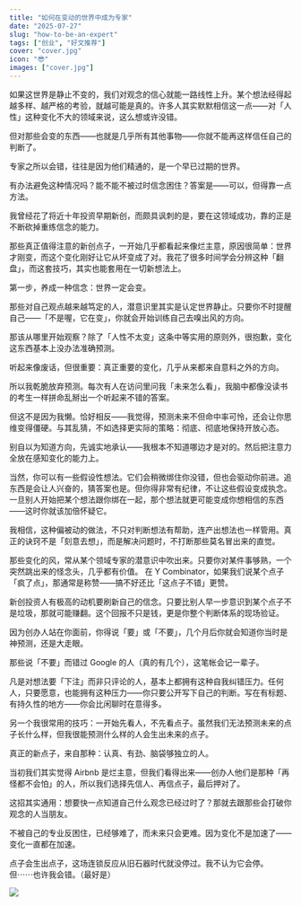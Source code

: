 ```yaml
---
title: "如何在变动的世界中成为专家"
date: "2025-07-27"
slug: "how-to-be-an-expert"
tags: ["创业", "好文推荐"]
cover: "cover.jpg"
icon: "😎"
images: ["cover.jpg"]
---
```

如果这世界是静止不变的，我们对观念的信心就能一路线性上升。某个想法经得起越多样、越严格的考验，就越可能是真的。许多人其实默默相信这一点——对「人性」这种变化不大的领域来说，这么想或许没错。



但对那些会变的东西——也就是几乎所有其他事物——你就不能再这样信任自己的判断了。



专家之所以会错，往往是因为他们精通的，是一个早已过期的世界。



有办法避免这种情况吗？能不能不被过时信念困住？答案是——可以，但得靠一点方法。



我曾经花了将近十年投资早期新创，而颇具讽刺的是，要在这领域成功，靠的正是不断砍掉重练信念的能力。



那些真正值得注意的新创点子，一开始几乎都看起来像烂主意，原因很简单：世界才刚变，而这个变化刚好让它从坏变成了对。我花了很多时间学会分辨这种「翻盘」，而这套技巧，其实也能套用在一切新想法上。



第一步，养成一种信念：世界一定会变。



那些对自己观点越来越笃定的人，潜意识里其实是认定世界静止。只要你不时提醒自己——「不是喔，它在变」，你就会开始训练自己去嗅出风的方向。



那该从哪里开始观察？除了「人性不太变」这条中等实用的原则外，很抱歉，变化这东西基本上没办法准确预测。



听起来像废话，但很重要：真正重要的变化，几乎从来都来自意料之外的方向。



所以我乾脆放弃预测。每次有人在访问里问我「未来怎么看」，我脑中都像没读书的考生一样拼命乱掰出一个听起来不错的答案。



但这不是因为我懒。恰好相反——我觉得，预测未来不但命中率可怜，还会让你思维变得僵硬。与其乱猜，不如选择更实际的策略：彻底、彻底地保持开放心态。



别自以为知道方向，先诚实地承认——我根本不知道哪边才是对的。然后把注意力全放在感知变化的能力上。



当然，你可以有一些假设性想法。它们会稍微绑住你没错，但也会驱动你前进。追东西是会让人兴奋的，猜答案也是。但你得非常有纪律，不让这些假设变成执念。
一旦别人开始把某个想法跟你绑在一起，那个想法就更可能变成你想相信的东西——这时你就该加倍怀疑它。



我相信，这种偏被动的做法，不只对判断想法有帮助，连产出想法也一样管用。真正的诀窍不是「刻意去想」，而是解决问题时，不打断那些莫名冒出来的直觉。



那些变化的风，常从某个领域专家的潜意识中吹出来。只要你对某件事够熟，一个突然跳出来的怪念头，几乎都有价值。
在 Y Combinator，如果我们说某个点子「疯了点」，那通常是称赞——搞不好还比「这点子不错」更赞。



新创投资人有极高的动机要刷新自己的信念。只要比别人早一步意识到某个点子不是垃圾，那就可能赚翻。这个回报不只是钱，更是你整个判断体系的现场验证。



因为创办人站在你面前，你得说「要」或「不要」，几个月后你就会知道你当时是神预测，还是大走眼。



那些说「不要」而错过 Google 的人（真的有几个），这笔帐会记一辈子。



凡是对想法要「下注」而非只评论的人，基本上都拥有这种自我纠错压力。任何人，只要愿意，也能拥有这种压力——你只要公开写下自己的判断。写在有标题、有持久性的地方——你会比闲聊时在意得多。



另一个我很常用的技巧：一开始先看人，不先看点子。虽然我们无法预测未来的点子长什么样，但我很能预测什么样的人会生出未来的点子。



真正的新点子，来自那种：认真、有劲、脑袋够独立的人。



当初我们其实觉得 Airbnb 是烂主意，但我们看得出来——创办人他们是那种「再怪都不会怕」的人，所以我们选择先信人、再信点子，最后押对了。



这招其实通用：想要快一点知道自己什么观念已经过时了？那就去跟那些会打破你观念的人当朋友。



不被自己的专业反困住，已经够难了，而未来只会更难。因为变化不是加速了——变化一直都在加速。



点子会生出点子，这场连锁反应从旧石器时代就没停过。我不认为它会停。
但⋯⋯也许我会错。（最好是）




![](https://prod-files-secure.s3.us-west-2.amazonaws.com/112d0858-5090-4d34-a606-b75eb8d65fd2/46476355-9cf3-4e99-9b7a-3531bc426380/1000202064.png?X-Amz-Algorithm=AWS4-HMAC-SHA256&X-Amz-Content-Sha256=UNSIGNED-PAYLOAD&X-Amz-Credential=ASIAZI2LB466UOXAYILK%2F20250914%2Fus-west-2%2Fs3%2Faws4_request&X-Amz-Date=20250914T132023Z&X-Amz-Expires=3600&X-Amz-Security-Token=IQoJb3JpZ2luX2VjEOX%2F%2F%2F%2F%2F%2F%2F%2F%2F%2FwEaCXVzLXdlc3QtMiJHMEUCIQDo2lYWrwB4ZYBLBMHFXhaAtpHVPvrpyQLbspWRqnwp3wIgPyE5Pdfxr3Lacn91ps0Sp8eJ28tL7QgXAVaWsDXT8WUq%2FwMIXhAAGgw2Mzc0MjMxODM4MDUiDChvhk8EzRF245XfKCrcAzhIAxpoOh3aGoVq8BqSOHRDyMwqPQlc8awMxk4aXaOT%2BDoVtKJnSUv8tm9dcX2U7PfpptMLKTp8XaVBSDjh6IySgCE4fqaM5%2BZZuIyjMnz%2FPoLmBbwCgRinVS0jcWLH2GON%2BjAgRki3htFb5adSQoTjsu%2Bf851eaRdP7CGnKsDxzSFS42JKqAaSLniUZfq83QfxjET7dRBlVBQUCyjsQ0NfL%2B2ipDLXVdV5yoUg%2BRit3hK26TrKmziW5AsJDC2Zg2vLtf8W72I7iA3%2Fkc6TOZyCdtcmBIq0FgUtrc4dtHHSe3Ji0XgPF635PyfxQhCda%2BIS9yjby3sFhmImQxl0SHnDvFy0oY7qMm2KphA3kk2REzVDlJR579P%2Bm30nLrU3icRKjLmvAdN0a170lEcGmcb9NZVFp6fKEpjL3wGphDqxpEtXNJyqJHge0nEfxsecaTbFzKO5uw%2BMDDiKNlKxWzrlOwT0TqrRtUPbIBGlVNz8gcBzRJuuiqxMFtQ%2FwkyX5i6CbbnNEpm5ok7xUVFhmq87sK05gaWtbRO9hcm3iGY%2FHXqfLnTLpaUgcGjHYSxvuWooeTowOW7M5fmdv3MnUX1mD9LgBj67c4H%2B0hyAYtpXI28tJ%2B3hUFbpPI5NMMTwmsYGOqUBdVspObBKrRjQSKA1JEr%2B4UaMEc0McJMRNO6S1RMfnJOu%2FFAnEU0KrbiV9n09M4T6sq8pjV18x7fozNMr9AUTmzSz6GerDWGdaRsJmsCy1mc%2FXKYtWPLo8OORxwhPjx3Q4lZPHjcSTcSqX8%2FekBUGZ4mTnXnD%2B0LPXTdGd4Ygf2lgicyNmAf3FU1cR9k05k%2BagYaIk2t8fkzOeQBnJH7%2FE82Oa6n8&X-Amz-Signature=81e8deaaebc5e4178d2bb42b788b47b967ddd75d31dd6dd48c47203bcd2a28e4&X-Amz-SignedHeaders=host&x-amz-checksum-mode=ENABLED&x-id=GetObject)

